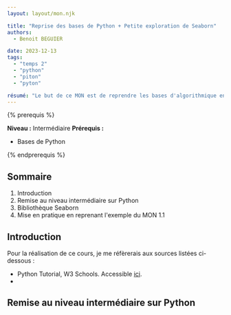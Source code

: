 ```yaml
---
layout: layout/mon.njk

title: "Reprise des bases de Python + Petite exploration de Seaborn"
authors:
  - Benoit BEGUIER

date: 2023-12-13
tags: 
  - "temps 2"
  - "python"
  - "piton"
  - "pyton"

résumé: "Le but de ce MON est de reprendre les bases d'algorithmique en Python, puis de s'initier au package Seaborn"
---
```


{% prerequis %}

**Niveau :** Intermédiaire
**Prérequis :**
- Bases de Python

{% endprerequis %}


## Sommaire
1. Introduction
2. Remise au niveau intermédiaire sur Python
3. Bibliothèque Seaborn
4. Mise en pratique en reprenant l'exemple du MON 1.1

## Introduction

Pour la réalisation de ce cours, je me réfèrerais aux sources listées ci-dessous : 
- Python Tutorial, W3 Schools. Accessible [ici](https://www.w3schools.com/python/).
- 

## Remise au niveau intermédiaire sur Python


